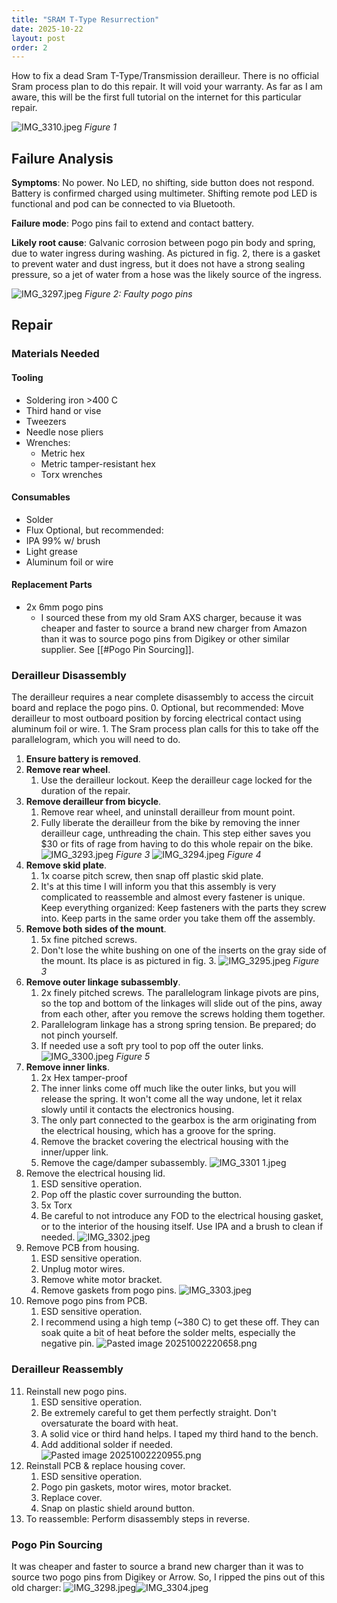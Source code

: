 ```yaml
---
title: "SRAM T-Type Resurrection"
date: 2025-10-22
layout: post
order: 2
---
```


How to fix a dead Sram T-Type/Transmission derailleur. There is no official Sram process plan to do this repair. It will void your warranty. As far as I am aware, this will be the first full tutorial on the internet for this particular repair.

![IMG_3310.jpeg](/assets/IMG_3310.jpeg)
*Figure 1*
## Failure Analysis

**Symptoms**: No power. No LED, no shifting, side button does not respond. Battery is confirmed charged using multimeter. Shifting remote pod LED is functional and pod can be connected to via Bluetooth.

**Failure mode**: Pogo pins fail to extend and contact battery.

**Likely root cause**: Galvanic corrosion between pogo pin body and spring, due to water ingress during washing. As pictured in fig. 2, there is a gasket to prevent water and dust ingress, but it does not have a strong sealing pressure, so a jet of water from a hose was the likely source of the ingress.

![IMG_3297.jpeg](/assets/IMG_3297.jpeg)
*Figure 2: Faulty pogo pins*

## Repair
### Materials Needed
#### Tooling
- Soldering iron >400 C
- Third hand or vise
- Tweezers
- Needle nose pliers
- Wrenches:
	- Metric hex
	- Metric tamper-resistant hex
	- Torx wrenches
#### Consumables
- Solder
- Flux
Optional, but recommended:
- IPA 99% w/ brush
- Light grease
- Aluminum foil or wire
#### Replacement Parts
- 2x 6mm pogo pins
	- I sourced these from my old Sram AXS charger, because it was cheaper and faster to source a brand new charger from Amazon than it was to source pogo pins from Digikey or other similar supplier. See [[#Pogo Pin Sourcing]].
### Derailleur Disassembly

The derailleur requires a near complete disassembly to access the circuit board and replace the pogo pins.
0. Optional, but recommended: Move derailleur to most outboard position by forcing electrical contact using aluminum foil or wire. 
	1. The Sram process plan calls for this to take off the parallelogram, which you will need to do.
1. **Ensure battery is removed**.
2. **Remove rear wheel**.
	1. Use the derailleur lockout. Keep the derailleur cage locked for the duration of the repair.
3. **Remove derailleur from bicycle**. 
	1. Remove rear wheel, and uninstall derailleur from mount point.
	2. Fully liberate the derailleur from the bike by removing the inner derailleur cage, unthreading the chain. This step either saves you $30 or fits of rage from having to do this whole repair on the bike.
![IMG_3293.jpeg](/assets/IMG_3293.jpeg)
*Figure 3*
![IMG_3294.jpeg](/assets/IMG_3294.jpeg)
*Figure 4*
4. **Remove skid plate**.
	1. 1x coarse pitch screw, then snap off plastic skid plate.
	2. It's at this time I will inform you that this assembly is very complicated to reassemble and almost every fastener is unique. Keep everything organized: Keep fasteners with the parts they screw into. Keep parts in the same order you take them off the assembly.
5. **Remove both sides of the mount**. 
	1. 5x fine pitched screws.
	2. Don't lose the white bushing on one of the inserts on the gray side of the mount. Its place is as pictured in fig. 3.
![IMG_3295.jpeg](/assets/IMG_3295.jpeg)
*Figure 3*
6. **Remove outer linkage subassembly**.
	1. 2x finely pitched screws. The parallelogram linkage pivots are pins, so the top and bottom of the linkages will slide out of the pins, away from each other, after you remove the screws holding them together.
	2. Parallelogram linkage has a strong spring tension. Be prepared; do not pinch yourself.
	3. If needed use a soft pry tool to pop off the outer links.
![IMG_3300.jpeg](/assets/IMG_3300.jpeg)
*Figure 5*
7. **Remove inner links**.
	1. 2x Hex tamper-proof
	2. The inner links come off much like the outer links, but you will release the spring. It won't come all the way undone, let it relax slowly until it contacts the electronics housing.
	3. The only part connected to the gearbox is the arm originating from the electrical housing, which has a groove for the spring.
	4. Remove the bracket covering the electrical housing with the inner/upper link.
	5. Remove the cage/damper subassembly.
![IMG_3301 1.jpeg](/assets/IMG_3301%201.jpeg)
8. Remove the electrical housing lid.
	1. ESD sensitive operation.
	2. Pop off the plastic cover surrounding the button.
	3. 5x Torx
	4. Be careful to not introduce any FOD to the electrical housing gasket, or to the interior of the housing itself. Use IPA and a brush to clean if needed.
![IMG_3302.jpeg](/assets/IMG_3302.jpeg)
9. Remove PCB from housing.
	1. ESD sensitive operation.
	2. Unplug motor wires.
	3. Remove white motor bracket.
	4. Remove gaskets from pogo pins.
![IMG_3303.jpeg](/assets/IMG_3303.jpeg)
10. Remove pogo pins from PCB.
	1. ESD sensitive operation.
	2. I recommend using a high temp (~380 C) to get these off. They can soak quite a bit of heat before the solder melts, especially the negative pin.
![Pasted image 20251002220658.png](/assets/Pasted%20image%2020251002220658.png)

### Derailleur Reassembly
11. Reinstall new pogo pins.
	1. ESD sensitive operation.
	2. Be extremely careful to get them perfectly straight. Don't oversaturate the board with heat.
	3. A solid vice or third hand helps. I taped my third hand to the bench.
	4. Add additional solder if needed.
![Pasted image 20251002220955.png](/assets/Pasted%20image%2020251002220955.png)
12. Reinstall PCB & replace housing cover.
	1. ESD sensitive operation.
	2. Pogo pin gaskets, motor wires, motor bracket.
	3. Replace cover.
	4. Snap on plastic shield around button.
13. To reassemble: Perform disassembly steps in reverse.
### Pogo Pin Sourcing
It was cheaper and faster to source a brand new charger than it was to source two pogo pins from Digikey or Arrow. So, I ripped the pins out of this old charger:
![IMG_3298.jpeg](/assets/IMG_3298.jpeg)![IMG_3304.jpeg](/assets/IMG_3304.jpeg)